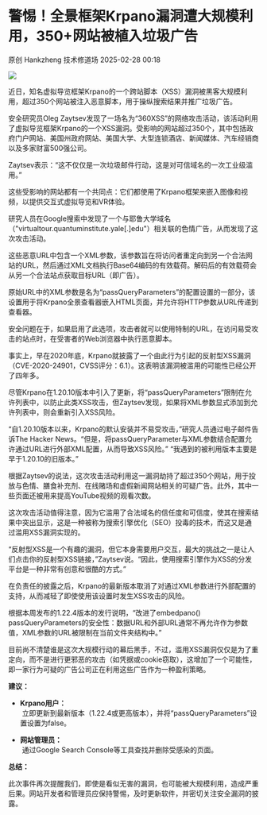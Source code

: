 #  警惕！全景框架Krpano漏洞遭大规模利用，350+网站被植入垃圾广告   
原创 Hankzheng  技术修道场   2025-02-28 00:18  
  
![](https://mmbiz.qpic.cn/sz_mmbiz_png/wWBwsDOJT4ic7xxj6jMAR4OfLEGPWV5IibkACKSBlhicpMoe1s6p0n45EUb3nslIwlJtAWHg05RCrtzJgcvzR6M3Q/640?wx_fmt=png&from=appmsg "")  
  
近日，知名虚拟导览框架Krpano的一个跨站脚本（XSS）漏洞被黑客大规模利用，超过350个网站被注入恶意脚本，用于操纵搜索结果并推广垃圾广告。  
  
安全研究员Oleg Zaytsev发现了一场名为“360XSS”的网络攻击活动，该活动利用了虚拟导览框架Krpano的一个XSS漏洞。受影响的网站超过350个，其中包括政府门户网站、美国州政府网站、美国大学、大型连锁酒店、新闻媒体、汽车经销商以及多家财富500强公司。  
  
Zaytsev表示：“这不仅仅是一次垃圾邮件行动，这是对可信域名的一次工业级滥用。”  
  
这些受影响的网站都有一个共同点：它们都使用了Krpano框架来嵌入图像和视频，以提供交互式虚拟导览和VR体验。  
  
研究人员在Google搜索中发现了一个与耶鲁大学域名（"virtualtour.quantuminstitute.yale[.]edu"）相关联的色情广告，从而发现了这次攻击活动。  
  
这些恶意URL中包含一个XML参数，该参数旨在将访问者重定向到另一个合法网站的URL，然后通过XML文档执行Base64编码的有效载荷。解码后的有效载荷会从另一个合法站点获取目标URL（即广告）。  
  
原始URL中的XML参数是名为“passQueryParameters”的配置设置的一部分，该设置用于将Krpano全景查看器嵌入HTML页面，并允许将HTTP参数从URL传递到查看器。  
  
安全问题在于，如果启用了此选项，攻击者就可以使用特制的URL，在访问易受攻击的站点时，在受害者的Web浏览器中执行恶意脚本。  
  
事实上，早在2020年底，Krpano就披露了一个由此行为引起的反射型XSS漏洞（CVE-2020-24901，CVSS评分：6.1）。这表明该漏洞被滥用的可能性已经公开了四年多。  
  
尽管Krpano在1.20.10版本中引入了更新，将“passQueryParameters”限制在允许列表中，以防止此类XSS攻击，但Zaytsev发现，如果将XML参数显式添加到允许列表中，则会重新引入XSS风险。  
  
“自1.20.10版本以来，Krpano的默认安装并不易受攻击，”研究人员通过电子邮件告诉The Hacker News。“但是，将passQueryParameter与XML参数结合配置允许通过URL进行外部XML配置，从而导致XSS风险。” “我遇到的被利用版本主要是早于1.20.10的旧版本。”  
  
根据Zaytsev的说法，这次攻击活动利用这一漏洞劫持了超过350个网站，用于投放与色情、膳食补充剂、在线赌场和虚假新闻网站相关的可疑广告。此外，其中一些页面还被用来提高YouTube视频的观看次数。  
  
这次攻击活动值得注意，因为它滥用了合法域名的信任度和可信度，使其在搜索结果中突出显示，这是一种被称为搜索引擎优化（SEO）投毒的技术，而这又是通过滥用XSS漏洞实现的。  
  
“反射型XSS是一个有趣的漏洞，但它本身需要用户交互，最大的挑战之一是让人们点击你的反射型XSS链接，”Zaytsev说。“因此，使用搜索引擎作为XSS的分发平台是一种非常有创意和很酷的方式。”  
  
在负责任的披露之后，Krpano的最新版本取消了对通过XML参数进行外部配置的支持，从而减轻了即使使用该设置时发生XSS攻击的风险。  
  
根据本周发布的1.22.4版本的发行说明，“改进了embedpano() passQueryParameters的安全性：数据URL和外部URL通常不再允许作为参数值，XML参数的URL被限制在当前文件夹结构中。”  
  
目前尚不清楚谁是这次大规模行动的幕后黑手，不过，滥用XSS漏洞仅仅是为了重定向，而不是进行更邪恶的攻击（如凭据或cookie窃取），这增加了一个可能性，即一家行为可疑的广告公司正在利用这些广告作为一种盈利策略。  
  
**建议：**  
- **Krpano用户：**  
 立即更新到最新版本（1.22.4或更高版本），并将“passQueryParameters”设置设置为false。  
  
- **网站管理员：**  
 通过Google Search Console等工具查找并删除受感染的页面。  
  
**总结：**  
  
此次事件再次提醒我们，即使是看似无害的漏洞，也可能被大规模利用，造成严重后果。网站开发者和管理员应保持警惕，及时更新软件，并密切关注安全漏洞的披露。  
  
